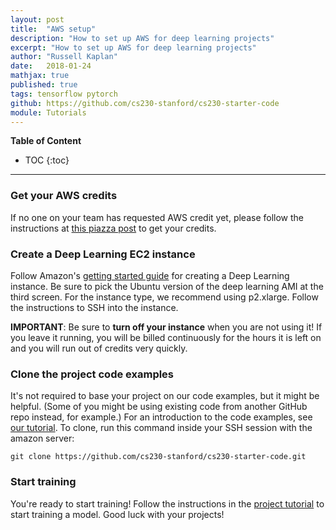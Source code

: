 ```yaml
---
layout: post
title:  "AWS setup"
description: "How to set up AWS for deep learning projects"
excerpt: "How to set up AWS for deep learning projects"
author: "Russell Kaplan"
date:   2018-01-24
mathjax: true
published: true
tags: tensorflow pytorch
github: https://github.com/cs230-stanford/cs230-starter-code
module: Tutorials
---
```


__Table of Content__

* TOC
{:toc}


---

### Get your AWS credits

If no one on your team has requested AWS credit yet, please follow the instructions at [this piazza post](https://piazza.com/class/jc3wjzy24dyj?cid=192) to get your credits.

### Create a Deep Learning EC2 instance

Follow Amazon's [getting started guide][aws-tutorial] for creating a Deep Learning instance. Be sure to pick the Ubuntu version of the deep learning AMI at the third screen. For the instance type, we recommend using p2.xlarge. Follow the instructions to SSH into the instance.

**IMPORTANT**: Be sure to **turn off your instance** when you are not using it! If you leave it running, you will be billed continuously for the hours it is left on and you will run out of credits very quickly.

<!-- TODO: May need a section on how to set up an EBS volume -->

### Clone the project code examples

It's not required to base your project on our code examples, but it might be helpful. (Some of you might be using existing code from another GitHub repo instead, for example.)
For an introduction to the code examples, see [our tutorial][post-1]. To clone, run this command inside your SSH session with the amazon server:
```
git clone https://github.com/cs230-stanford/cs230-starter-code.git
```


### Start training

You're ready to start training! Follow the instructions in the [project tutorial][post-1] to start training a model. Good luck with your projects!



<!-- Links -->
[post-1]: https://cs230-stanford.github.io/project-starter-code.html
[aws-tutorial]: https://aws.amazon.com/blogs/machine-learning/get-started-with-deep-learning-using-the-aws-deep-learning-ami/
